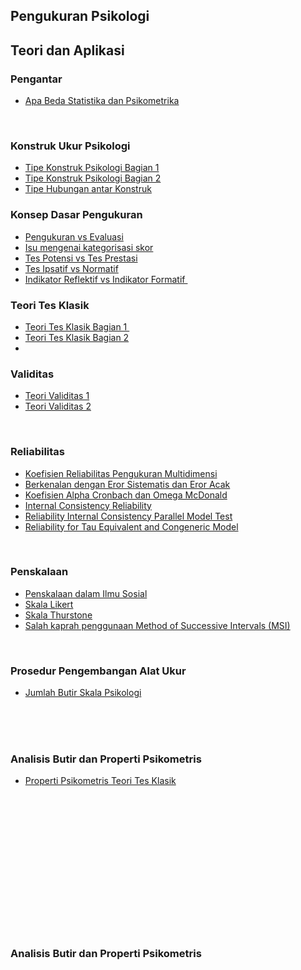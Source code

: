 ## Pengukuran Psikologi 
## Teori dan Aplikasi

<h3 style="text-align: left;">Pengantar</h3><p></p><ul style="text-align: left;"><li><a href="https://www.youtube.com/watch?v=2uf-euuiKIE" target="_blank">Apa Beda Statistika dan Psikometrika</a></li></ul><p></p><p><br /></p>
<h3 style="text-align: left;">Konstruk Ukur Psikologi</h3><p></p><ul style="text-align: left;"><li><a href="https://www.youtube.com/watch?v=CQd2HJKVpQs" target="_blank">Tipe Konstruk Psikologi Bagian 1</a></li><li><a href="https://www.youtube.com/watch?v=2Dg3rGsJzBE" target="_blank">Tipe Konstruk Psikologi Bagian 2</a></li><li><a href="https://www.youtube.com/watch?v=2-FORRa2l-g">Tipe Hubungan antar Konstruk</a></li></ul><p></p>

<h3 style="text-align: left;">Konsep Dasar Pengukuran</h3><p style="text-align: left;"></p><ul style="text-align: left;"><li><a href="https://www.youtube.com/watch?v=OPfPvxKwj5s" target="_blank">Pengukuran vs Evaluasi</a></li><li><a href="https://www.youtube.com/watch?v=ACwo44WGTNk" target="_blank">Isu mengenai kategorisasi skor</a></li><li><a href="https://www.youtube.com/watch?v=nkAUMRC4q6Q" target="_blank">Tes Potensi vs Tes Prestasi</a></li><li><a href="https://www.youtube.com/watch?v=fXONAOnjSMU">Tes Ipsatif vs Normatif</a></li><li><a href="https://www.youtube.com/watch?v=8RXzAQtsrr4" target="_blank">Indikator Reflektif vs Indikator Formatif&nbsp;</a></li></ul><p></p>

<h3 style="text-align: left;">Teori Tes Klasik</h3><p></p><ul style="text-align: left;"><li><a href="https://www.youtube.com/watch?v=Y4uCfy15pWY" target="_blank">Teori Tes Klasik Bagian 1&nbsp;</a></li><li><a href="https://www.youtube.com/watch?v=5Z69vRH0CKg" target="_blank">Teori Tes Klasik Bagian 2</a></li><li><br /></li></ul>

<h3 style="text-align: left;">Validitas</h3><ul style="text-align: left;"><li><a href="https://youtu.be/KTjMRLzi6lQ" target="_blank">Teori Validitas 1</a></li><li><a href="https://youtu.be/B2gsvO2xmto" target="_blank">Teori Validitas 2</a></li></ul><div></div><p></p><div><br /></div>

<h3 style="text-align: left;">Reliabilitas</h3><div><p style="text-align: left;"></p>
<ul style="text-align: left;"><li><a href="https://www.youtube.com/watch?v=ijHZvsL9_P4" target="_blank">Koefisien Reliabilitas Pengukuran Multidimensi</a></li><li><a href="https://www.youtube.com/watch?v=zzybFAYnf2Y" target="_blank">Berkenalan dengan Eror Sistematis dan Eror Acak</a></li><li><a href="https://www.youtube.com/watch?v=YK0cuW4Sr58" target="_blank">Koefisien Alpha Cronbach dan Omega McDonald</a></li><li><a href="https://www.youtube.com/watch?v=2-OfwU6BBMU">Internal Consistency Reliability</a></li><li><a href="https://www.youtube.com/watch?v=a8OPLa1WE6M" target="_blank">Reliability Internal Consistency Parallel Model Test</a></li><li><a href="https://www.youtube.com/watch?v=7t4UJYDoWR4">Reliability for Tau Equivalent and Congeneric Model</a></li></ul><p></p></div><div><br /></div>

<h3 style="text-align: left;"><p style="-webkit-text-stroke-width: 0px; color: black; font-family: &quot;Times New Roman&quot;; font-size: medium; font-style: normal; font-variant-caps: normal; font-variant-ligatures: normal; font-weight: 400; letter-spacing: normal; orphans: 2; text-align: left; text-decoration-color: initial; text-decoration-style: initial; text-decoration-thickness: initial; text-indent: 0px; text-transform: none; white-space: normal; widows: 2; word-spacing: 0px;"></p><ul style="text-align: left;"></ul></h3>

<h3 style="text-align: left;">Penskalaan</h3><div><p style="text-align: left;"></p>
<div><ul style="text-align: left;"><li><a href="https://www.youtube.com/watch?v=k8KhQwRToq0">Penskalaan dalam Ilmu Sosial</a></li><li><a href="https://www.youtube.com/watch?v=sL8I_AW3OpU" target="_blank">Skala Likert</a></li><li><a href="https://www.youtube.com/watch?v=Ph3YeBukTDE" target="_blank">Skala Thurstone</a></li><li><a href="https://www.youtube.com/watch?v=XslfIfGkWU4" target="_blank">Salah kaprah penggunaan Method of Successive Intervals (MSI)</a></li></ul></div><div><br /></div>

<h3 style="text-align: left;">Prosedur Pengembangan Alat Ukur</h3><p style="text-align: left;"></p><ul style="text-align: left;"><li><a href="https://www.youtube.com/watch?v=tMAYsbd-R9s" target="_blank">Jumlah Butir Skala Psikologi</a></li></ul><p></p><div><br /></div><div><br /></div><div><br /></div>

<h3 style="text-align: left;">Analisis Butir dan Properti Psikometris</h3><div><ul style="text-align: left;"><li><a href="https://www.youtube.com/watch?v=7Yi6kL8oTZU" target="_blank">Properti Psikometris Teori Tes Klasik</a></li></ul></div><div><br /></div><div><br /></div><div><br /></div><div><br /></div><div><br /></div><div><br /></div><div><br /></div><div><br /></div><div><br /></div><div><br /></div><div><br /></div><div><br /></div><div><br /></div>


<h3 style="text-align: left;">Analisis Butir dan Properti Psikometris</h3><div><ul style="text-align: left;">
